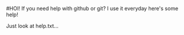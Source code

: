 #HOI!
If you need help with github or git? I use it everyday here's some help!

Just look at help.txt...

